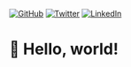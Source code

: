 <p>
	<a href="https://www.github.com/Vyshnav2255"><img src="https://img.shields.io/github/followers/Vyshnav2255.svg?label=GitHub&style=social" alt="GitHub"></a>
	<a href="https://www.twitter.com/_vyshnav_"><img src="https://img.shields.io/twitter/follow/_vyshnav_?label=Twitter&style=social" alt="Twitter"></a>
	<a href="https://www.linkedin.com/in/vyshnav-gangadharan"><img src="https://img.shields.io/badge/LinkedIn--_.svg?style=social&logo=linkedin" alt="LinkedIn"></a>
</p>


# 👋 Hello, world!
